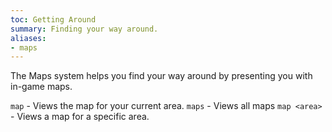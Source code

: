 ```yaml
---
toc: Getting Around
summary: Finding your way around.
aliases:
- maps
---
```

The Maps system helps you find your way around by presenting you with in-game maps.

`map` - Views the map for your current area.
`maps` - Views all maps
`map <area>` - Views a map for a specific area.
